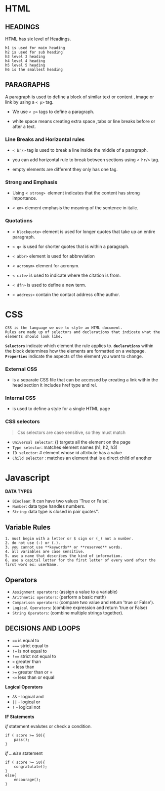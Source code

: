 # HTML

## HEADINGS
HTML has six level of Headings.
```
h1 is used for main heading
h2 is used for sub heading
h3 level 3 heading
h4 level 4 heading
h5 level 5 heading
h6 is the smallest heading
```

## PARAGRAPHS
A paragraph is used to define a block of similar text or content , image or link by using a `< p>` tag.

* We use `< p>` tags to define a paragraph.

* white space means creating extra space ,tabs or line breaks before or after a text.

### Line Breaks and Horizontal rules 

* `< br/>` tag is used to break a line inside the middle of a paragraph.

* you can add horizontal rule to break between sections using `< hr/>` tag. 

* empty elements are different they only has one tag.


### Strong and Emphasis

* Using `< strong> `element indicates that the content has strong importance.

* `< em>` element emphasis the meaning of the sentence in italic.

### Quotations

* `< blockquote>` element is used for longer quotes that take up an entire paragraph.

* `< q>` is used for shorter quotes that is within a paragraph.
* `< abbr>` element is used for abbreviation
* `< acronym>` element for acronym.
* `< cite>` is used to indicate where the citation is from.
* `< dfn>` is used to define a new term.
* `< address>` contain the contact address ofthe author.

# CSS

```
CSS is the language we use to style an HTML document.
Rules are made up of selectors and declarations that indicate what the elements should look like.
```
 **`Selectors`** indicate which element the rule applies to.
 **`declarations`**  within the block determines how the elements are formatted on a webpage.
**`Properties`** indicate the aspects of the element you want to change.

### External CSS

* is a separate CSS file that can be accessed by creating a link within the head section it includes href type and rel.

### Internal CSS

* is used to define a style for a single HTML page

### CSS selectors

> Css selectors are case sensitive, so they must match

* `Universal selector`: {} targets all the element on the page
* `Type selector`: matches element names (h1, h2, h3)
* `ID selector`: # element whose id attribute has a value
* `Child selector` :  matches an element that is a direct child of another


# Javascript

**DATA TYPES**

* `BIoolean`: It can have two values 'True or False'.
* `Number`: data type handles numbers.
* `String`: data type is closed in pair quotes''.

## Variable Rules
```
1. must begin with a letter or $ sign or (_) not a number.
2. do not use (-) or (.).
3. you cannot use **keywords** or **reserved** words.
4. all variables are case sensitive.
5. use a name that describes the kind of information.
6. use a capital letter for the first letter of every word after the first word ex: userName.
```
## Operators

* `Assignment operators`: (assign a value to a variable)
* `Arithmetic operators`: (perform a basic math)
* `Comparison operators`: (compare two value and return 'true or False').
* `Logical Operators`: (combine expression and return 'true or False)
* `String Operators`: (combine multiple strings together).



## DECISIONS AND LOOPS
* `==` is equal to
* `===` strict equal to
* `!=` is not equal to
* `!==` strict not equal to
* `>` greater than
* `<` less than
* `>=` greater than or =
* `<=` less than or equal

**Logical Operators**

* `&&` - logical and 
* `||` -  logical or
* `!` -  logical not

**IF Statements**

_if_ statement evalutes or check a condition.

```
if ( score >= 50){
    pass();
}
```

_if ...else_ statement

```
if ( score >= 50){
    congratulate();
}
else{
    encourage();
}
```